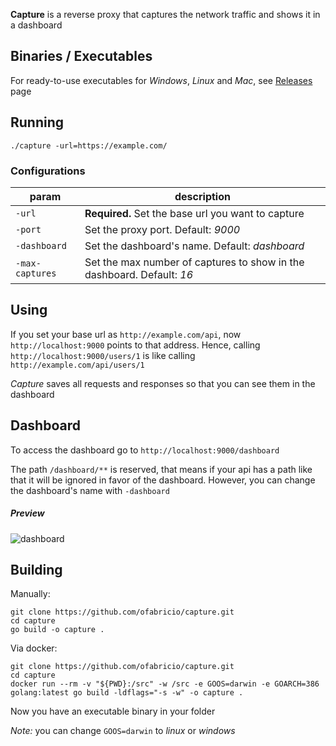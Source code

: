 
**Capture** is a reverse proxy that captures the network traffic and shows it in a dashboard


## Binaries / Executables

For ready-to-use executables for *Windows*, *Linux* and *Mac*, see [Releases](https://github.com/ofabricio/capture/releases) page


## Running

    ./capture -url=https://example.com/


### Configurations

| param           | description |
|-----------------|-------------|
| `-url`          | **Required.** Set the base url you want to capture |
| `-port`         | Set the proxy port. Default: *9000* |
| `-dashboard`    | Set the dashboard's name. Default: *dashboard* |
| `-max-captures` | Set the max number of captures to show in the dashboard. Default: *16* |


## Using

If you set your base url as `http://example.com/api`, now `http://localhost:9000` points to that
address. Hence, calling `http://localhost:9000/users/1` is like calling `http://example.com/api/users/1`

*Capture* saves all requests and responses so that you can see them in the dashboard


## Dashboard

To access the dashboard go to `http://localhost:9000/dashboard`

The path `/dashboard/**` is reserved, that means if your api has a path like that it will be ignored
in favor of the dashboard. However, you can change the dashboard's name with `-dashboard`


##### Preview

![dashboard](https://i.imgur.com/V2mEUfZ.png)


## Building

Manually:

    git clone https://github.com/ofabricio/capture.git
    cd capture
    go build -o capture .

Via docker:

    git clone https://github.com/ofabricio/capture.git
    cd capture
    docker run --rm -v "${PWD}:/src" -w /src -e GOOS=darwin -e GOARCH=386 golang:latest go build -ldflags="-s -w" -o capture .

Now you have an executable binary in your folder

*Note:* you can change `GOOS=darwin` to _linux_ or _windows_
